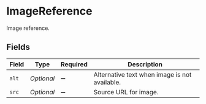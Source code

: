 # ImageReference

Image reference.


## Fields

| Field                                         | Type                                          | Required                                      | Description                                   |
| --------------------------------------------- | --------------------------------------------- | --------------------------------------------- | --------------------------------------------- |
| `alt`                                         | *Optional<String>*                            | :heavy_minus_sign:                            | Alternative text when image is not available. |
| `src`                                         | *Optional<String>*                            | :heavy_minus_sign:                            | Source URL for image.                         |